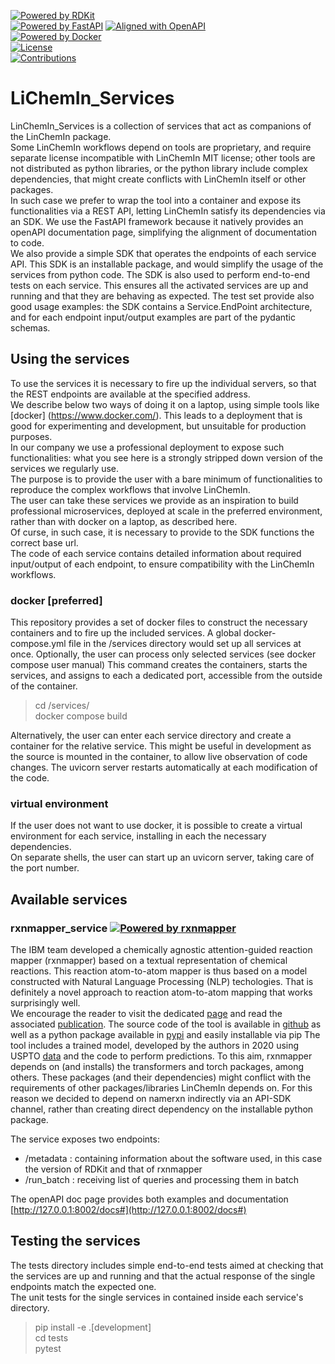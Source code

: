 [![Powered by RDKit](https://img.shields.io/badge/Powered%20by-RDKit-3838ff.svg?logo=data:image/png;base64,iVBORw0KGgoAAAANSUhEUgAAABAAAAAQBAMAAADt3eJSAAAABGdBTUEAALGPC/xhBQAAACBjSFJNAAB6JgAAgIQAAPoAAACA6AAAdTAAAOpgAAA6mAAAF3CculE8AAAAFVBMVEXc3NwUFP8UPP9kZP+MjP+0tP////9ZXZotAAAAAXRSTlMAQObYZgAAAAFiS0dEBmFmuH0AAAAHdElNRQfmAwsPGi+MyC9RAAAAQElEQVQI12NgQABGQUEBMENISUkRLKBsbGwEEhIyBgJFsICLC0iIUdnExcUZwnANQWfApKCK4doRBsKtQFgKAQC5Ww1JEHSEkAAAACV0RVh0ZGF0ZTpjcmVhdGUAMjAyMi0wMy0xMVQxNToyNjo0NyswMDowMDzr2J4AAAAldEVYdGRhdGU6bW9kaWZ5ADIwMjItMDMtMTFUMTU6MjY6NDcrMDA6MDBNtmAiAAAAAElFTkSuQmCC)](https://www.rdkit.org/)  
[![Powered by FastAPI](https://img.shields.io/badge/Powered%20by-FastAPI-green)](https://fastapi.tiangolo.com/)
[![Aligned with OpenAPI](https://img.shields.io/badge/Aligned%20with-OpenAPI-green)](https://www.openapis.org/)    
[![Powered by Docker](https://img.shields.io/badge/Powered%20by-Docker-Blue)](https://www.docker.com/)    
[![License](https://img.shields.io/badge/License-MIT-blue.svg)](https://opensource.org/licenses/MIT)   
[![Contributions](https://img.shields.io/badge/contributions-welcome-blue)](https://github.com/syngenta/linchemin/blob/main/CONTRIBUTING.md)

# LiChemIn_Services
LinChemIn_Services is a collection of services that act as companions of the LinChemIn package.    
Some LinChemIn workflows depend on tools are proprietary, and require separate license incompatible with LinChemIn MIT license; 
other tools are not distributed as python libraries, or the python library include complex dependencies, that might create conflicts with LinChemIn itself or other packages.     
In such case we prefer to wrap the tool into a container and expose its functionalities via a REST API, letting LinChemIn satisfy its dependencies via an SDK.
We use the FastAPI framework because it natively provides an openAPI documentation page, simplifying the alignment of documentation to code.  
We also provide a simple SDK that operates the endpoints of each service API. 
This SDK is an installable package, and would simplify the usage of the services from python code.
The SDK is also used to perform end-to-end tests on each service. This ensures all the activated services are up and running and that they are behaving as expected.
The test set provide also good usage examples: the SDK contains a Service.EndPoint architecture, and for each endpoint input/output examples are part of the pydantic schemas. 

## Using the services 
To use the services it is necessary to fire up the individual servers, so that the REST endpoints are available at the specified address.    
We describe below two ways of doing it on a laptop, using simple tools like [docker] (https://www.docker.com/). This leads to a deployment that is good for experimenting and development, but unsuitable for production purposes.  
In our company we use a professional deployment to expose such functionalities: what you see here is a strongly stripped down version of the services we regularly use.   
The purpose is to provide the user with a bare minimum of functionalities to reproduce the complex workflows that involve LinChemIn.  
The user can take these services we provide as an inspiration to build professional microservices, deployed at scale in the preferred environment, rather than with docker on a laptop, as described here.  
Of curse, in such case, it is necessary to provide to the SDK functions the correct base url.   
The code of each service contains detailed information about required input/output of each endpoint, to ensure compatibility with the LinChemIn workflows. 

### docker [preferred]
This repository provides a set of docker files to construct the necessary containers and to fire up the included services. 
A global docker-compose.yml file in the /services directory would set up all services at once.
Optionally, the user can process only selected services (see docker compose user manual)
This command creates the containers, starts the services, and assigns to each a dedicated port, accessible from the outside of the container.

> cd /services/  
> docker compose build

Alternatively, the user can enter each service directory and create a container for the relative service.
This might be useful in development as the source is mounted in the container, to allow live observation of code changes.
The uvicorn server restarts automatically at each modification of the code.

### virtual environment 
If the user does not want to use docker, it is possible to create a virtual environment for each service, installing in each the necessary dependencies.  
On separate shells, the user can start up an uvicorn server, taking care of the port number.  

## Available services  

### rxnmapper_service [![Powered by rxnmapper](https://img.shields.io/badge/Powered%20by-rxnmapper-blue)](http://rxnmapper.ai/)  
The IBM team developed a chemically agnostic attention-guided reaction mapper (rxnmapper) based on a textual representation of chemical reactions. 
This reaction atom-to-atom mapper is thus based on a model constructed with Natural Language Processing (NLP) techologies.
That is definitely a novel approach to reaction atom-to-atom mapping that works surprisingly well.   
We encourage the reader to visit the dedicated [page](http://rxnmapper.ai/) and read the associated [publication](https://www.science.org/doi/10.1126/sciadv.abe4166).
The source code of the tool is available in [github](https://github.com/rxn4chemistry/rxnmapper) as well as a python package available in [pypi](https://pypi.org/project/rxnmapper/) and easily installable via pip 
The tool includes a trained model, developed by the authors in 2020 using USPTO [data](https://ibm.ent.box.com/v/RXNMapperData) and the code to perform predictions. 
To this aim, rxnmapper depends on (and installs) the transformers and torch packages, among others. 
These packages (and their dependencies) might conflict with the requirements of other packages/libraries LinChemIn depends on.
For this reason we decided to depend on namerxn indirectly via an API-SDK channel, rather than creating direct dependency on the installable python package.  
  
The service exposes two endpoints:  
* /metadata     : containing information about the software used, in this case the version of RDKit and that of rxnmapper  
* /run_batch    : receiving list of queries and processing them in batch  

The openAPI doc page  provides both examples and documentation   
[http://127.0.0.1:8002/docs#](http://127.0.0.1:8002/docs#)

## Testing the services
The tests directory includes simple end-to-end tests aimed at checking that the services are up and running and that 
the actual response of the single endpoints match the expected one.  
The unit tests for the single services in contained inside each service's directory.  
> pip install -e .[development]   
> cd tests    
> pytest  

